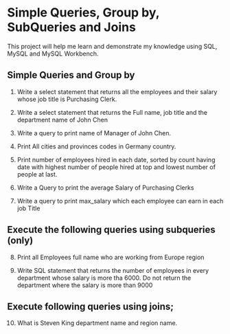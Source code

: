 # Simple Queries, Group by, SubQueries and Joins

This project will help me learn and demonstrate my knowledge using SQL, MySQL
and MySQL Workbench.


## Simple Queries and Group by
1.	Write a select statement that returns all the employees and their 
	salary whose job title is Purchasing Clerk.

2.	Write a select statement that returns the Full name, job title and 
	the department name of John Chen

3.	Write a query to print name of Manager of John Chen.

4.	Print All cities and provinces codes in Germany country.

5.	Print number of employees hired in each date, sorted by count having date with 
	highest number of people hired at top and lowest number of people at last.

6.	Write a Query to print the average Salary of Purchasing Clerks

7.	Write a query to print max_salary which each employee can earn in each job Title

## Execute the following queries using subqueries (only)

8.	Print all Employees full name who are working from Europe region

9.	Write SQL statement that returns the number of employees in every department whose
	salary is more tha 6000. Do not return the department where the salary is more than
    9000

## Execute following queries using joins;

10. What is Steven King department name and region name.
